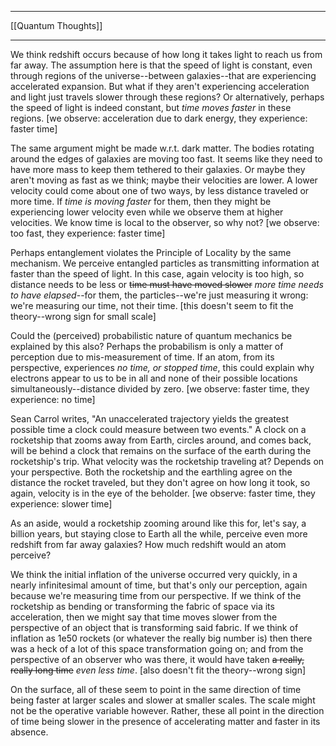 ***
[[Quantum Thoughts]]
***

We think redshift occurs because of how long it takes light to reach us from far away.  The assumption here is that the speed of light is constant, even through regions of the universe--between galaxies--that are experiencing accelerated expansion.  But what if they aren't experiencing acceleration and light just travels slower through these regions?  Or alternatively, perhaps the speed of light is indeed constant, but *time moves faster* in these regions. [we observe: acceleration due to dark energy, they experience: faster time]

The same argument might be made w.r.t. dark matter.  The bodies rotating around the edges of galaxies are moving too fast.  It seems like they need to have more mass to keep them tethered to their galaxies.  Or maybe they aren't moving as fast as we think; maybe their velocities are lower.  A lower velocity could come about one of two ways, by less distance traveled or more time.  If *time is moving faster* for them, then they might be experiencing lower velocity even while we observe them at higher velocities.  We know time is local to the observer, so why not? [we observe: too fast, they experience: faster time]

Perhaps entanglement violates the Principle of Locality by the same mechanism.  We perceive entangled particles as transmitting information at faster than the speed of light.  In this case, again velocity is too high, so distance needs to be less or ~~time must have moved slower~~ *more time needs to have elapsed*--for them, the particles--we're just measuring it wrong: we're measuring our time, not their time. [this doesn't seem to fit the theory--wrong sign for small scale]

Could the (perceived) probabilistic nature of quantum mechanics be explained by this also?  Perhaps the probabilism is only a matter of perception due to mis-measurement of time.  If an atom, from its perspective, experiences *no time, or stopped time*, this could explain why electrons appear to us to be in all and none of their possible locations simultaneously--distance divided by zero. [we observe: faster time, they experience: no time]

Sean Carrol writes, "An unaccelerated trajectory yields the greatest possible time a clock could measure between two events."  A clock on a rocketship that zooms away from Earth, circles around, and comes back, will be behind a clock that remains on the surface of the earth during the rocketship's trip.  What velocity was the rocketship traveling at?  Depends on your perspective.  Both the rocketship and the earthling agree on the distance the rocket traveled, but they don't agree on how long it took, so again, velocity is in the eye of the beholder. [we observe: faster time, they experience: slower time]

As an aside, would a rocketship zooming around like this for, let's say, a billion years, but staying close to Earth all the while, perceive even more redshift from far away galaxies?  How much redshift would an atom perceive?

We think the initial inflation of the universe occurred very quickly, in a nearly infinitesimal amount of time, but that's only our perception, again because we're measuring time from our perspective.  If we think of the rocketship as bending or transforming the fabric of space via its acceleration, then we might say that time moves slower from the perspective of an object that is transforming said fabric.  If we think of inflation as 1e50 rockets (or whatever the really big number is) then there was a heck of a lot of this space transformation going on; and from the perspective of an observer who was there, it would have taken ~~a really, really long time~~ *even less time*. [also doesn't fit the theory--wrong sign]

On the surface, all of these seem to point in the same direction of time being faster at larger scales and slower at smaller scales.  The scale might not be the operative variable however.  Rather, these all point in the direction of time being slower in the presence of accelerating matter and faster in its absence.